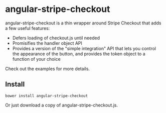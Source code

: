 angular-stripe-checkout
=======================

angular-stripe-checkout is a thin wrapper around Stripe Checkout that
adds a few useful features:

* Defers loading of checkout.js until needed
* Promisifies the handler object API
* Provides a version of the "simple integration" API that lets you
  control the appearance of the button, and provides the token object to
  a function of your choice

Check out the examples for more details.

Install
-------

```
bower install angular-stripe-checkout
```

Or just download a copy of angular-stripe-checkout.js.
